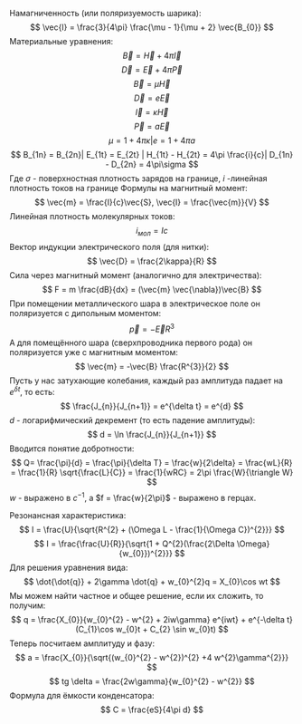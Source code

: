 Намагниченность (или поляризуемость шарика):
$$
\vec{I} = \frac{3}{4\pi} \frac{\mu - 1}{\mu + 2} \vec{B_{0}}
$$
Материальные уравнения:
$$
\vec{B} = \vec{H} + 4\pi \vec{I}
$$
$$
\vec{D} = \vec{E} + 4\pi\vec{P}
$$
$$
\vec{B} = \mu \vec{H}
$$
$$
\vec{D} = e \vec{E}
$$
$$
\vec{I} = \kappa \vec{H}
$$
$$
\vec{P} = a\vec{E}
$$
$$
\mu = 1 + 4\pi \kappa  | e = 1 + 4\pi a
$$
$$
B_{1n} = B_{2n}| E_{1t} = E_{2t} | H_{1t} - H_{2t} = 4\pi \frac{i}{c}| D_{1n} - D_{2n} = 4\pi\sigma
$$
Где $\sigma$ - поверхностная плотность зарядов на границе, $i$ -линейная плотность токов на границе
Формулы на магнитный момент:
$$
\vec{m} = \frac{I}{c}\vec{S}, \vec{I} = \frac{\vec{m}}{V}
$$
Линейная плотность молекулярных токов:
$$
i_{мол} = Ic
$$
Вектор индукции электрического поля (для нитки):
$$
\vec{D} = \frac{2\kappa}{R}
$$
Сила через магнитный момент (аналогично для электричества):
$$
F = m \frac{dB}{dx} = (\vec{m} \vec{\nabla})\vec{B}
$$
При помещении металлического шара в электрическое поле он поляризуется с дипольным моментом:
$$
\vec{p} = -\vec{E}R^{3}
$$
А для помещённого шара (сверхпроводника первого рода) он поляризуется уже с магнитным моментом:
$$
\vec{m} = -\vec{B} \frac{R^{3}}{2}
$$
Пусть у нас затухающие колебания, каждый раз амплитуда падает на $e^{\delta t}$, то есть:
$$
\frac{J_{n}}{J_{n+1}} = e^{\delta t} = e^{d}
$$
$d$ - логарифмический декремент (то есть падение амплитуды):
$$
d = \ln \frac{J_{n}}{J_{n+1}}
$$
Вводится понятие добротности:
$$
Q= \frac{\pi}{d} = \frac{\pi}{\delta T} = \frac{w}{2\delta} = \frac{wL}{R} = \frac{1}{R} \sqrt{\frac{L}{C}} = \frac{1}{wRC} = 2\pi \frac{W}{\triangle W}
$$
$w$ - выражено в $c^{-1}$, а $f = \frac{w}{2\pi}$ - выражено в герцах.

Резонансная характеристика:
$$
I = \frac{U}{\sqrt{R^{2} + (\Omega L - \frac{1}{\Omega C})^{2}}}
$$
$$
I = \frac{\frac{U}{R}}{\sqrt{1 + Q^{2}(\frac{2\Delta \Omega}{w_{0}})^{2}}}
$$
Для решения уравнения вида:
$$
\dot{\dot{q}} + 2\gamma \dot{q} + w_{0}^{2}q = X_{0}\cos wt
$$
Мы можем найти частное и общее решение, если их сложить, то получим:
$$
q = \frac{X_{0}}{w_{0}^{2} - w^{2} + 2iw\gamma} e^{iwt} + e^{-\delta t} (C_{1}\cos w_{0}t + C_{2} \sin w_{0}t)
$$
Теперь посчитаем амплитуду и фазу:
$$
a = \frac{X_{0}}{\sqrt{(w_{0}^{2} - w^{2})^{2} +4 w^{2}\gamma^{2}}}
$$
$$
tg \delta = \frac{2w\gamma}{w_{0}^{2} - w^{2}}
$$
Формула для ёмкости конденсатора:
$$
C = \frac{eS}{4\pi d}
$$
